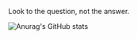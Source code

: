 Look to the question, not the answer.

![Anurag's GitHub stats](https://github-readme-stats.vercel.app/api?username=megapint2023&theme=dark&show_icons=true)
